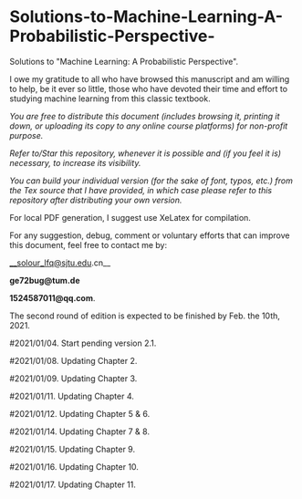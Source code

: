 # Solutions-to-Machine-Learning-A-Probabilistic-Perspective-

Solutions to "Machine Learning: A Probabilistic Perspective".

I owe my gratitude to all who have browsed this manuscript and am willing to help, be it ever so little, those who have devoted their time and effort to studying machine learning from this classic textbook. 

_You are free to distribute this document (includes browsing it, printing it down, or uploading its copy to any online course platforms) for non-profit purpose._

_Refer to/Star this repository, whenever it is possible and (if you feel it is) necessary, to increase its visibility._

_You can build your individual version (for the sake of font, typos, etc.) from the Tex source that I have provided, in which case please refer to this repository after distributing your own version._

For local PDF generation, I suggest use XeLatex for compilation.

For any suggestion, debug, comment or voluntary efforts that can improve this document, feel free to contact me by:

__solour_lfq@sjtu.edu.cn__

__ge72bug@tum.de__

__1524587011@qq.com__.

The second round of edition is expected to be finished by Feb. the 10th, 2021.

#2021/01/04.
Start pending version 2.1.

#2021/01/08.
Updating Chapter 2.

#2021/01/09.
Updating Chapter 3.

#2021/01/11.
Updating Chapter 4.

#2021/01/12.
Updating Chapter 5 & 6.

#2021/01/14.
Updating Chapter 7 & 8.

#2021/01/15.
Updating Chapter 9.

#2021/01/16.
Updating Chapter 10.

#2021/01/17.
Updating Chapter 11.
